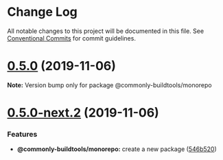 # Change Log

All notable changes to this project will be documented in this file.
See [Conventional Commits](https://conventionalcommits.org) for commit guidelines.

# [0.5.0](https://github.com/commonlyjs/commonly-buildtools/compare/v0.5.0-next.3...v0.5.0) (2019-11-06)

**Note:** Version bump only for package @commonly-buildtools/monorepo





# [0.5.0-next.2](https://github.com/commonlyjs/commonly-buildtools/compare/v0.5.0-next.1...v0.5.0-next.2) (2019-11-06)


### Features

* **@commonly-buildtools/monorepo:** create a new package ([546b520](https://github.com/commonlyjs/commonly-buildtools/commit/546b520aed66565324ceea66a81c5c3608cc5507))

